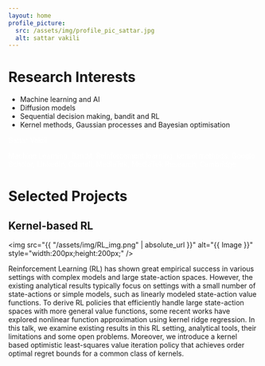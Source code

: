 ```yaml
---
layout: home
profile_picture:
  src: /assets/img/profile_pic_sattar.jpg
  alt: sattar vakili
---
```


# Research Interests

<ul>
  <li> Machine learning and AI</li>
  <li> Diffusion models</li>
  <li> Sequential decision making, bandit and RL</li>
  <li> Kernel methods, Gaussian processes and Bayesian optimisation</li>
</ul>



<span style="color:white">Sattar Vakili</span>

<span style="color:white">Machine Learning, Bandit, Reinforcement learning, kernel methods, Google Scholar, LinkedIn, Cornell, MediaTek, MediaTek Research, Cambridge </span>


# Selected Projects

## Kernel-based RL

<img src="{{ "/assets/img/RL_img.png" | absolute_url }}" alt="{{ Image }}"  style="width:200px;height:200px;" />

Reinforcement Learning (RL) has shown great empirical success in various settings with complex models and large state-action spaces. However, the existing analytical results typically focus on settings with a small number of state-actions or simple models, such as linearly modeled state-action value functions. To derive RL policies that efficiently handle large state-action spaces with more general value functions, some recent works have explored nonlinear function approximation using kernel ridge regression. In this talk, we examine existing results in this RL setting, analytical tools, their limitations and some open problems. Moreover, we introduce a kernel based optimistic least-squares value iteration policy that achieves order optimal regret bounds for a common class of kernels. 

